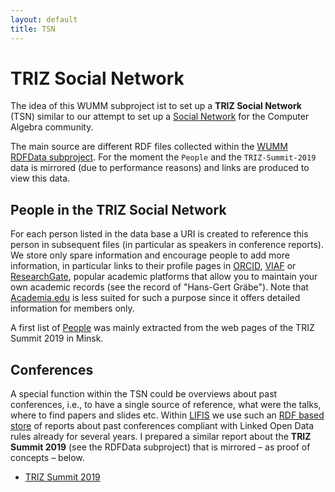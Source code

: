 ```yaml
---
layout: default
title: TSN
---
```


# TRIZ Social Network

The idea of this WUMM subproject ist to set up a **TRIZ Social Network** (TSN)
similar to our attempt to set up a [Social
Network](https://symbolicdata.github.io/CASN) for the Computer Algebra
community.

The main source are different RDF files collected within the [WUMM RDFData
subproject](https://github.com/wumm-project/RDFData).  For the moment the
`People` and the `TRIZ-Summit-2019` data is mirrored (due to performance
reasons) and links are produced to view this data. 

## People in the TRIZ Social Network

For each person listed in the data base a URI is created to reference this
person in subsequent files (in particular as speakers in conference reports).
We store only spare information and encourage people to add more information,
in particular links to their profile pages in [ORCID](https://orcid.org/),
[VIAF](https://viaf.org) or [ResearchGate](https://www.researchgate.net/),
popular academic platforms that allow you to maintain your own academic
records (see the record of "Hans-Gert Gräbe"). Note that
[Academia.edu](https://www.academia.edu/) is less suited for such a purpose
since it offers detailed information for members only.

A first list of [People](http://pcai042.informatik.uni-leipzig.de/~graebe/web/people.php?people=rdf/People.rdf) was mainly extracted from the web
pages of the TRIZ Summit 2019 in Minsk.

## Conferences

A special function within the TSN could be overviews about past conferences,
i.e., to have a single source of reference, what were the talks, where to find
papers and slides etc.  Within [LIFIS](https://leibniz-institut.de) we use
such an [RDF based store](https://leibniz-institut.de/rdf/) of reports about
past conferences compliant with Linked Open Data rules already for several
years. I prepared a similar report about the **TRIZ Summit 2019** (see the
RDFData subproject) that is mirrored &ndash; as proof of concepts &ndash;
below.

* [TRIZ Summit 2019](http://pcai042.informatik.uni-leipzig.de/~graebe/web/conferences.php?conference=rdf/TRIZ-Summit-2019.rdf&people=rdf/People.rdf)
